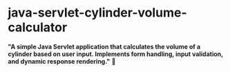 # java-servlet-cylinder-volume-calculator
**"A simple Java Servlet application that calculates the volume of a cylinder based on user input. Implements form handling, input validation, and dynamic response rendering."** 🚀
